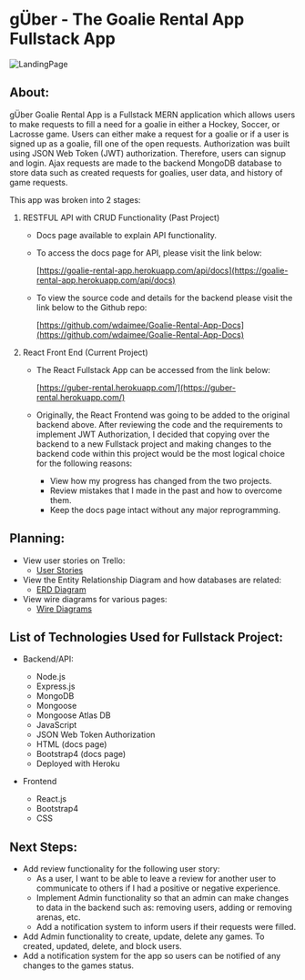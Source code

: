  # gÜber - The Goalie Rental App Fullstack App

 ![LandingPage](https://i.imgur.com/WSirEb4.png)

 ## About:

 gÜber Goalie Rental App is a Fullstack MERN application which allows users to make requests to fill a need for a goalie in either a Hockey, Soccer, or Lacrosse game. Users can either make a request for a goalie or if a user is signed up as a goalie, fill one of the open requests. Authorization was built using JSON Web Token (JWT) authorization. Therefore, users can signup and login. Ajax requests are made to the backend MongoDB database to store data such as created requests for goalies, user data, and history of game requests.

 This app was broken into 2 stages:

 1. RESTFUL API with CRUD Functionality (Past Project)
    - Docs page available to explain API functionality.
    - To access the docs page for API, please visit the link below:

        [https://goalie-rental-app.herokuapp.com/api/docs](https://goalie-rental-app.herokuapp.com/api/docs)

    - To view the source code and details for the backend please visit the link below to the Github repo:

        [https://github.com/wdaimee/Goalie-Rental-App-Docs](https://github.com/wdaimee/Goalie-Rental-App-Docs)

2. React Front End (Current Project)
    - The React Fullstack App can be accessed from the link below:

        [https://guber-rental.herokuapp.com/](https://guber-rental.herokuapp.com/)

    - Originally, the React Frontend was going to be added to the original backend above. After reviewing the code and the requirements to implement JWT Authorization, I decided that copying over the backend to a new Fullstack project and making changes to the backend code within this project would be the most logical choice for the following reasons:
        - View how my progress has changed from the two projects.
        - Review mistakes that I made in the past and how to overcome them.
        - Keep the docs page intact without any major reprogramming.

## Planning:
- View user stories on Trello:
    - [User Stories](https://trello.com/b/Vd4Q7E9f/guber-react-frontend)
- View the Entity Relationship Diagram and how databases are related:
    - [ERD Diagram](https://www.lucidchart.com/invitations/accept/87253d4d-b8e8-423d-83ea-5e0d271b5c90) 
- View wire diagrams for various pages:
    - [Wire Diagrams](https://trello.com/invite/b/Sb4U92TY/828f220a4f535167b776ebbb9540abcc/wireframes-for-guber)

## List of Technologies Used for Fullstack Project:
- Backend/API:
    - Node.js
    - Express.js
    - MongoDB
    - Mongoose
    - Mongoose Atlas DB
    - JavaScript
    - JSON Web Token Authorization
    - HTML (docs page)
    - Bootstrap4 (docs page)
    - Deployed with Heroku

- Frontend
    - React.js
    - Bootstrap4
    - CSS

## Next Steps:
- Add review functionality for the following user story:
    - As a user, I want to be able to leave a review for another user to communicate to others if I had a positive or negative experience.
    - Implement Admin functionality so that an admin can make changes to data in the backend such as: removing users, adding or removing arenas, etc.
    - Add a notification system to inform users if their requests were filled.
- Add Admin functionality to create, update, delete any games. To created, updated, delete, and block users.
- Add a notification system for the app so users can be notified of any changes to the games status.
